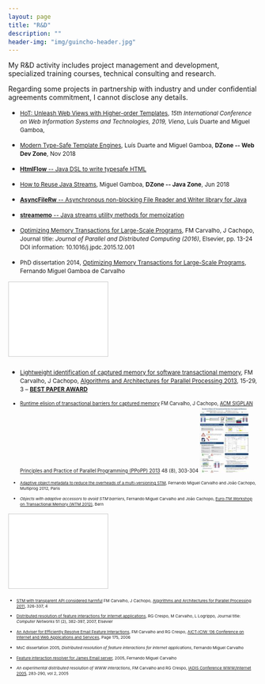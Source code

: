 ```yaml
---
layout: page
title: "R&D"
description: ""
header-img: "img/guincho-header.jpg"
---
```


My R&D activity includes project management and development, 
specialized training courses, technical consulting and research.

Regarding some projects in partnership with industry and under confidential
agreements commitment, I cannot disclose any details.

* <small>[HoT: Unleash Web Views with Higher-order Templates](https://scholar.google.com/scholar?cluster=972807510162637933), _15th International Conference on Web Information Systems and Technologies, 2019, Viena_, Luís Duarte and Miguel Gamboa,</small>

* <small>[Modern Type-Safe Template Engines](https://dzone.com/articles/modern-type-safe-template-engines), Luís Duarte and Miguel Gamboa, **DZone -- Web Dev Zone**, Nov 2018</small>

* <small>[**HtmlFlow** -- Java DSL to write typesafe HTML](https://github.com/xmlet/HtmlFlow)</small>

* <small>[How to Reuse Java Streams](https://dzone.com/articles/how-to-replay-java-streams), Miguel Gamboa, **DZone -- Java Zone**, Jun 2018</small>

* <small>[**AsyncFileRw** -- Asynchronous non-blocking File Reader and Writer library for Java](https://github.com/javasync/AsyncFileRw)</small>

* <small>[**streamemo** -- Java streams utility methods for memoization](https://github.com/javasync/streamemo)</small>

* <small>[Optimizing Memory Transactions for Large-Scale 
Programs](http://www.sciencedirect.com/science/article/pii/S0743731515002099), 
FM Carvalho, J Cachopo, Journal title: _Journal of Parallel and Distributed
Computing (2016)_, Elsevier, pp. 13-24 DOI information: 10.1016/j.jpdc.2015.12.001</small>

* <small>PhD dissertation 2014, [Optimizing Memory Transactions for Large-Scale
Programs](/img/my-papers/phd-fmc-thesis.pdf), Fernando Miguel Gamboa de Carvalho
</small>

<iframe src="//www.slideshare.net/slideshow/embed_code/key/iFNHnksGVCJUfN" width="200" frameborder="0" marginwidth="0" marginheight="0" scrolling="no" style="border:1px solid #CCC; border-width:1px; margin-bottom:5px; max-width: 100%;" allowfullscreen>
</iframe>

* <small>[Lightweight identification of captured memory for software 
transactional memory](/img/my-papers/ica3pp2013-119.pdf),  FM Carvalho,
J Cachopo, [Algorithms and Architectures for Parallel Processing 2013](http://cse.stfx.ca/~ica3pp2013/), 
15-29, 3 – [**BEST PAPER AWARD**]( http://cse.stfx.ca/~ica3pp2013/best-papers.htm)

* <small>[Runtime elision of transactional barriers for captured
memory](http://dl.acm.org/citation.cfm?id=2442556) FM Carvalho, J Cachopo, 
[ACM SIGPLAN Principles and Practice of Parallel Programming (PPoPP)
2013](http://www.sigplan.org/Conferences/PPOPP/) 48 (8), 303-304
<a href="\img\my-papers\ppopp2327-carvalho-poster.pdf" type="_blank"><img src="/img/my-papers/ppopp2327-carvalho-poster-thumb.jpg" width="100"></a>

* <small>[Adaptive object metadata to reduce the overheads of a multi-versioning STM](\img\my-papers\Multiprog12-fmc.pdf),
Fernando Miguel Carvalho and João Cachopo, Multiprog 2012, Paris</small>

* <small>_Objects with adaptive accessors to avoid STM barriers_,
Fernando Miguel Carvalho and João Cachopo, [Euro-TM Workshop on Transactional
Memory (WTM 2012)](http://www.eurotm.org/action-meetings/wtm2012), Bern</small>

<iframe src="//www.slideshare.net/slideshow/embed_code/key/9N3UU9D2iSnxug" width="200" frameborder="0" marginwidth="0" marginheight="0" scrolling="no" style="border:1px solid #CCC; border-width:1px; margin-bottom:5px; max-width: 100%;" allowfullscreen>
</iframe> 

* <small>[STM with transparent API considered harmful](\img\my-papers\ica3pp2011.pdf)
FM Carvalho, J Cachopo, [Algorithms and Architectures for Parallel Processing 2011]( http://anss.org.au/ica3pp11/), 
326-337, 4</small>

* <small>[Distributed resolution of feature interactions for internet 
applications](http://www.sciencedirect.com/science/article/pii/S1389128606002131), 
RG Crespo, M Carvalho, L Logrippo, Journal title: _Computer Networks_ 51 (2), 382-397, 2007, Elsevier</small>

* <small>[An Adviser for Efficiently Resolve Email Feature Interactions](http://dl.acm.org/citation.cfm?id=1116162.1116342), FM Carvalho and RG Crespo, 
[AICT-ICIW '06 Conference on Internet and Web Applications and Services]( http://www.iaria.org/conferences2006/ICIW06.html), 
Page 175, 2006</small>

* <small>MsC dissertation 2005, _Distributed resolution of feature interactions for internet 
applications_, Fernando Miguel Carvalho</small>

* <small>[Feature interaction resolver for James Email server](http://comp.ist.utl.pt/rgc/FI-resolver.htm), 2005, Fernando Miguel Carvalho</small>

* <small>_An experimental distributed resolution of WWW interactions_,
FM Carvalho and RG Crespo, [IADIS Conference WWW/Internet 2005](http://internet-conf.org/previous-editions/),
283-290, vol 2, 2005</small>

